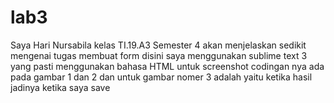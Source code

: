 # lab3
Saya Hari Nursabila kelas TI.19.A3 Semester 4 akan menjelaskan sedikit mengenai tugas membuat form
disini saya menggunakan sublime text 3 yang pasti menggunakan bahasa HTML
untuk screenshot codingan nya ada pada gambar 1 dan 2
dan untuk gambar nomer 3 adalah yaitu ketika hasil jadinya ketika saya save

